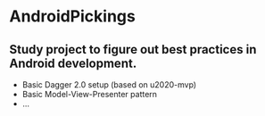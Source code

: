 # AndroidPickings
Study project to figure out best practices in Android development.
 --

 - Basic Dagger 2.0 setup (based on u2020-mvp)
 - Basic Model-View-Presenter pattern
 - ...